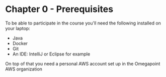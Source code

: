 # Chapter 0 - Prerequisites

To be able to participate in the course you'll need the following installed on your laptop:

- Java
- Docker
- Git
- An IDE: IntelliJ or Eclipse for example

On top of that you need a personal AWS account set up in the Omegapoint AWS organization
